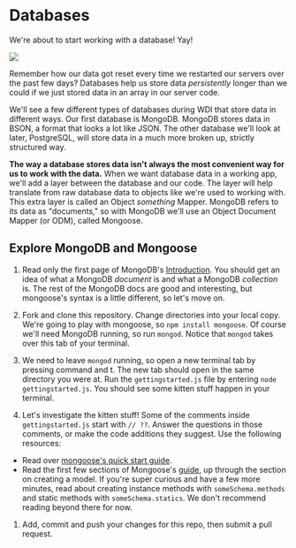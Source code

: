# Databases

We're about to start working with a database! Yay!

![](https://media.giphy.com/media/D76YOxpdvXne8/giphy.gif)

Remember how our data got reset every time we restarted our servers over the past few days?  Databases help us store data *persistently* longer than we could if we just stored data in an array in our server code.  

We'll see a few different types of databases during WDI that store data in different ways. Our first database is MongoDB. MongoDB stores data in BSON, a format that looks a lot like JSON. The other database we'll look at later, PostgreSQL, will store data in a much more broken up, strictly structured way.  

**The way a database stores data isn't always the most convenient way for us to work with the data.**   When we want database data in a working app, we'll add a layer between the database and our code. The layer will help translate from raw database data to objects like we're used to working with. This extra layer is called an Object _something_ Mapper. MongoDB refers to its data as "documents," so with MongoDB we'll use an Object Document Mapper (or ODM), called Mongoose.

## Explore MongoDB and Mongoose

1. Read only the first page of MongoDB's [Introduction](https://docs.mongodb.org/getting-started/cpp/introduction/). You should get an idea of what a MongoDB _document_ is and what a MongoDB _collection_ is.  The rest of the MongoDB docs are good and interesting, but mongoose's syntax is a little different, so let's move on.

1. Fork and clone this repository. Change directories into your local copy.  We're going to play with mongoose, so `npm install mongoose`.  Of course we'll need MongoDB running, so run `mongod`. Notice that `mongod` takes over this tab of your terminal.

1. We need to leave `mongod` running, so open a new terminal tab by pressing command and t. The new tab should open in the same directory you were at.  Run the `gettingstarted.js` file by entering `node gettingstarted.js`.  You should see some kitten stuff happen in your terminal.

1. Let's investigate the kitten stuff!  Some of the comments inside `gettingstarted.js` start with `// ??`.  Answer the questions in those comments, or make the code additions they suggest.  Use the following resources:

  * Read over [mongoose's quick start guide](http://mongoosejs.com/docs/).    
  * Read the first few sections of Mongoose's [guide](http://mongoosejs.com/docs/guide.html), up through the section on creating a model. If you're super curious and have a few more minutes, read about creating instance methods with `someSchema.methods` and static methods with `someSchema.statics`. We don't recommend reading beyond there for now.

1. Add, commit and push your changes for this repo, then submit a pull request.
